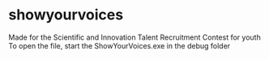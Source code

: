 # showyourvoices
Made for the Scientific and Innovation Talent Recruitment Contest for youth
To open the file, start the ShowYourVoices.exe in the debug folder
